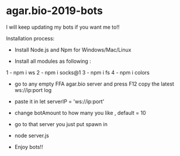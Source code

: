 # agar.bio-2019-bots

I will keep updating my bots if you want me to!!

Installation process:

- Install Node.js and Npm for Windows/Mac/Linux

- Install all modules as following :

1 - npm i ws
2 - npm i socks@1
3 - npm i fs
4 - npm i colors

- go to any empty FFA agar.bio server and press F12 copy the latest ws://ip:port log

- paste it in let serverIP = 'ws://ip:port'

- change botAmount to how many you like , default = 10

- go to that server you just put spawn in

- node server.js

- Enjoy bots!!
